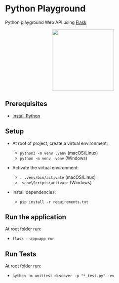 # Python Playground
Python playground Web API using [Flask](https://flask.palletsprojects.com/en/2.2.x/)

<p align="center">
  <img height="200" src="https://res.cloudinary.com/practicaldev/image/fetch/s--yfF3_q8k--/c_limit%2Cf_auto%2Cfl_progressive%2Cq_auto%2Cw_880/https://thepracticaldev.s3.amazonaws.com/i/f0i5oszdj3gwk686xuc0.JPG">
</p>

## Prerequisites
- [Install Python](https://www.python.org/downloads/)

## Setup
- At root of project, create a virtual environment:
     - `python3 -m venv .venv` (macOS/Linux)
     - `python -m venv .venv` (Windows)

- Activate the virtual environment:
     - `. .venv/bin/activate` (macOS/Linux)
     - `.venv\Scripts\activate` (Windows)

- Install dependencies:
    - `pip install -r requirements.txt`

## Run the application
At root folder run:
- `flask --app=app run`

## Run Tests
At root folder run:
- `python -m unittest discover -p "*_test.py" -vv`
